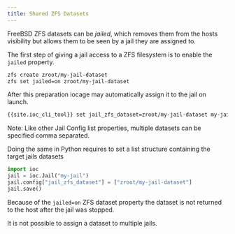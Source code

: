 ```yaml
---
title: Shared ZFS Datasets
---
```

FreeBSD ZFS datasets can be *jailed*, which removes them from the hosts visibility but allows them to be seen by a jail they are assigned to.

The first step of giving a jail access to a ZFS filesystem is to enable the `jailed` property.

```sh
zfs create zroot/my-jail-dataset
zfs set jailed=on zroot/my-jail-dataset
```

After this preparation iocage may automatically assign it to the jail on launch.

```sh
{{site.ioc_cli_tool}} set jail_zfs_dataset=zroot/my-jail-dataset my-jail
```

Note: Like other Jail Config list properties, multiple datasets can be specified comma separated.

Doing the same in Python requires to set a list structure containing the target jails datasets

```python
import ioc
jail = ioc.Jail("my-jail")
jail.config["jail_zfs_dataset"] = ["zroot/my-jail-dataset"]
jail.save()
```

Because of the `jailed=on` ZFS dataset property the dataset is not returned to the host after the jail was stopped.

It is not possible to assign a dataset to multiple jails.